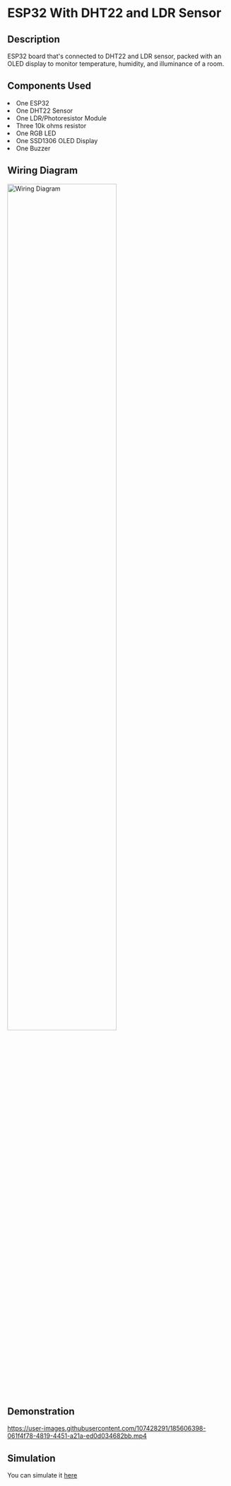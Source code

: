# ESP32 With DHT22 and LDR Sensor

## Description
ESP32 board that's connected to DHT22 and LDR sensor, packed with an OLED display to monitor temperature, humidity, and illuminance of a room.

## Components Used
<li>One ESP32</li>
<li>One DHT22 Sensor</li>
<li>One LDR/Photoresistor Module</li>
<li>Three 10k ohms resistor</li>
<li>One RGB LED</li>
<li>One SSD1306 OLED Display</li>
<li>One Buzzer</li>

## Wiring Diagram
<img alt="Wiring Diagram" src="https://i.ibb.co/DgKHYgf/Screenshot-555.png" width="70%" height="70%">

## Demonstration
https://user-images.githubusercontent.com/107428291/185606398-061f4f78-4819-4451-a21a-ed0d034682bb.mp4


## Simulation
You can simulate it [here](https://wokwi.com/projects/340401998036730452)
